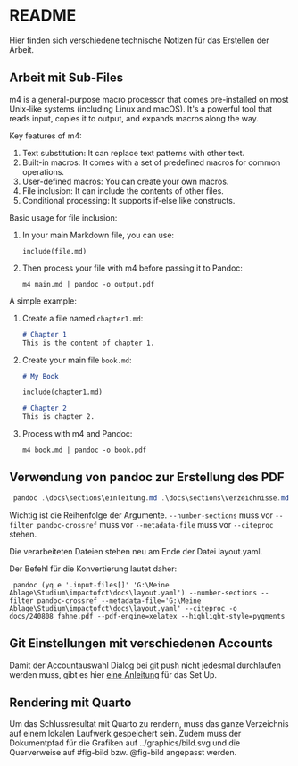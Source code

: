# README

Hier finden sich verschiedene technische Notizen für das Erstellen der
Arbeit.

## Arbeit mit Sub-Files

m4 is a general-purpose macro processor that comes pre-installed on most
Unix-like systems (including Linux and macOS). It's a powerful tool that
reads input, copies it to output, and expands macros along the way. 

Key features of m4:

1. Text substitution: It can replace text patterns with other text.
2. Built-in macros: It comes with a set of predefined macros for common
   operations. 
3. User-defined macros: You can create your own macros.
4. File inclusion: It can include the contents of other files.
5. Conditional processing: It supports if-else like constructs.

Basic usage for file inclusion:

1. In your main Markdown file, you can use:
   ```
   include(file.md)
   ```

2. Then process your file with m4 before passing it to Pandoc:
   ```
   m4 main.md | pandoc -o output.pdf
   ```

A simple example:

1. Create a file named `chapter1.md`:
   ```markdown
   # Chapter 1
   This is the content of chapter 1.
   ```

2. Create your main file `book.md`:
   ```markdown
   # My Book
   
   include(chapter1.md)
   
   # Chapter 2
   This is chapter 2.
   ```

3. Process with m4 and Pandoc:
   ```
   m4 book.md | pandoc -o book.pdf
   ```

## Verwendung von pandoc zur Erstellung des PDF

```powershell
 pandoc .\docs\sections\einleitung.md .\docs\sections\verzeichnisse.md .\docs\sections\computational_thinking.md .\docs\sections\arbeitshypothese.md .\docs\sections\methode.md .\docs\sections\kern.md .\docs\sections\daten.md .\docs\sections\auswertung.md .\docs\sections\ausblick.md .\docs\sections\reflexion.md .\docs\sections\literatur.md .\docs\sections\import_code.md --number-sections --filter pandoc-crossref --metadata-file='G:\Meine Ablage\Studium\impactofct\docs\layout.yaml' --citeproc -o docs/240808_fahne.pdf --pdf-engine=xelatex --highlight-style=pygments
```

Wichtig ist die Reihenfolge der Argumente. `--number-sections` muss vor
`--filter pandoc-crossref` muss vor `--metadata-file` muss vor
`--citeproc` stehen.

Die verarbeiteten Dateien stehen neu am Ende der Datei layout.yaml.

Der Befehl für die Konvertierung lautet daher:

```pwoershell
 pandoc (yq e '.input-files[]' 'G:\Meine Ablage\Studium\impactofct\docs\layout.yaml') --number-sections --filter pandoc-crossref --metadata-file='G:\Meine Ablage\Studium\impactofct\docs\layout.yaml' --citeproc -o docs/240808_fahne.pdf --pdf-engine=xelatex --highlight-style=pygments
```

## Git Einstellungen mit verschiedenen Accounts

Damit der Accountauswahl Dialog bei git push nicht jedesmal durchlaufen
werden muss, gibt es hier 
[eine
Anleitung](https://github.com/git-ecosystem/git-credential-manager/blob/main/docs/multiple-users.md) 
für das Set Up.

## Rendering mit Quarto

Um das Schlussresultat mit Quarto zu rendern, muss das ganze Verzeichnis
auf einem lokalen Laufwerk gespeichert sein. Zudem muss der Dokumentpfad
für die Grafiken auf ../graphics/bild.svg und die Querverweise auf
#fig-bild bzw. @fig-bild angepasst werden.